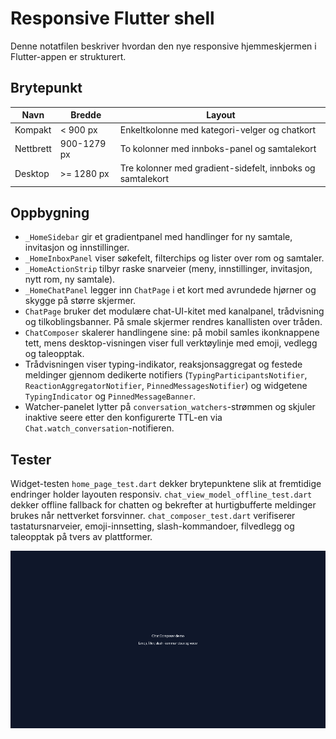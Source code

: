 # Responsive Flutter shell

Denne notatfilen beskriver hvordan den nye responsive hjemmeskjermen i Flutter-appen er strukturert.

## Brytepunkt

| Navn | Bredde | Layout |
| ---- | ------ | ------ |
| Kompakt | < 900 px | Enkeltkolonne med kategori-velger og chatkort |
| Nettbrett | 900-1279 px | To kolonner med innboks-panel og samtalekort |
| Desktop | >= 1280 px | Tre kolonner med gradient-sidefelt, innboks og samtalekort |

## Oppbygning

- `_HomeSidebar` gir et gradientpanel med handlinger for ny samtale, invitasjon og innstillinger.
- `_HomeInboxPanel` viser søkefelt, filterchips og lister over rom og samtaler.
- `_HomeActionStrip` tilbyr raske snarveier (meny, innstillinger, invitasjon, nytt rom, ny samtale).
- `_HomeChatPanel` legger inn `ChatPage` i et kort med avrundede hjørner og skygge på større skjermer.
- `ChatPage` bruker det modulære chat-UI-kitet med kanalpanel, trådvisning og tilkoblingsbanner. På smale skjermer rendres kanallisten over tråden.
- `ChatComposer` skalerer handlingene sine: på mobil samles ikonknappene tett, mens desktop-visningen viser full verktøylinje med emoji, vedlegg og taleopptak.
- Trådvisningen viser typing-indikator, reaksjonsaggregat og festede meldinger
  gjennom dedikerte notifiers (`TypingParticipantsNotifier`,
  `ReactionAggregatorNotifier`, `PinnedMessagesNotifier`) og widgetene
  `TypingIndicator` og `PinnedMessageBanner`.
- Watcher-panelet lytter på `conversation_watchers`-strømmen og skjuler
  inaktive seere etter den konfigurerte TTL-en via
  `Chat.watch_conversation`-notifieren.

## Tester

Widget-testen `home_page_test.dart` dekker brytepunktene slik at fremtidige endringer holder layouten responsiv.
`chat_view_model_offline_test.dart` dekker offline fallback for chatten og bekrefter at hurtigbufferte meldinger brukes når nettverket forsvinner.
`chat_composer_test.dart` verifiserer tastatursnarveier, emoji-innsetting, slash-kommandoer, filvedlegg og taleopptak på tvers av plattformer.

![Chat composer demo](images/chat_composer_demo.png)
